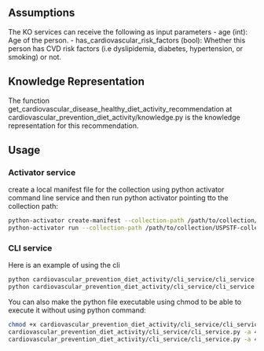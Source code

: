 ## Assumptions
The KO services can receive the following as input parameters
    - age (int): Age of the person.
    - has_cardiovascular_risk_factors (bool): Whether this person has CVD risk factors (i.e dyslipidemia, diabetes, hypertension, or smoking) or not.

## Knowledge Representation
The function get_cardiovascular_disease_healthy_diet_activity_recommendation at cardiovascular_prevention_diet_activity/knowledge.py is the knowledge representation for this recommendation.

## Usage
### Activator service
create a local manifest file for the collection using python activator command line service and then run python activator pointing tto the collection path:
```bash
python-activator create-manifest --collection-path /path/to/collection/USPSTF-collection
python-activator run --collection-path /path/to/collection/USPSTF-collection
```

### CLI service
Here is an example of using the cli
```bash
python cardiovascular_prevention_diet_activity/cli_service/cli_service.py  -a 40 --has_cardiovascular_risk_factors
python cardiovascular_prevention_diet_activity/cli_service/cli_service.py  -a 40 --no_cardiovascular_risk_factors
```

You can also make the python file executable using chmod to be able to execute it without using python command:
```bash
chmod +x cardiovascular_prevention_diet_activity/cli_service/cli_service.py
cardiovascular_prevention_diet_activity/cli_service/cli_service.py -a 40 --has_cardiovascular_risk_factors
cardiovascular_prevention_diet_activity/cli_service/cli_service.py -a 40 --no_cardiovascular_risk_factors
```